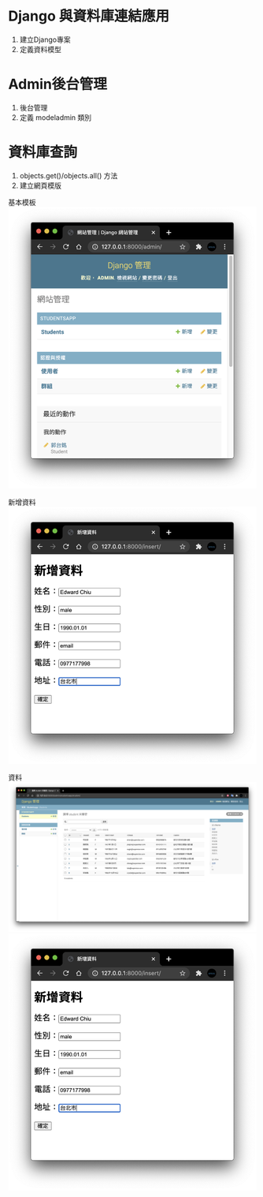 # Django 與資料庫連結應用
1. 建立Django專案
2. 定義資料模型

# Admin後台管理
1. 後台管理
2. 定義 modeladmin 類別

# 資料庫查詢
1. objects.get()/objects.all() 方法
2. 建立網頁模版

基本模板
![](./demo_images/index.png)

新增資料
![](./demo_images/insert.png)

資料
![](./demo_images/admin.png)
![](./demo_images/insert.png)

